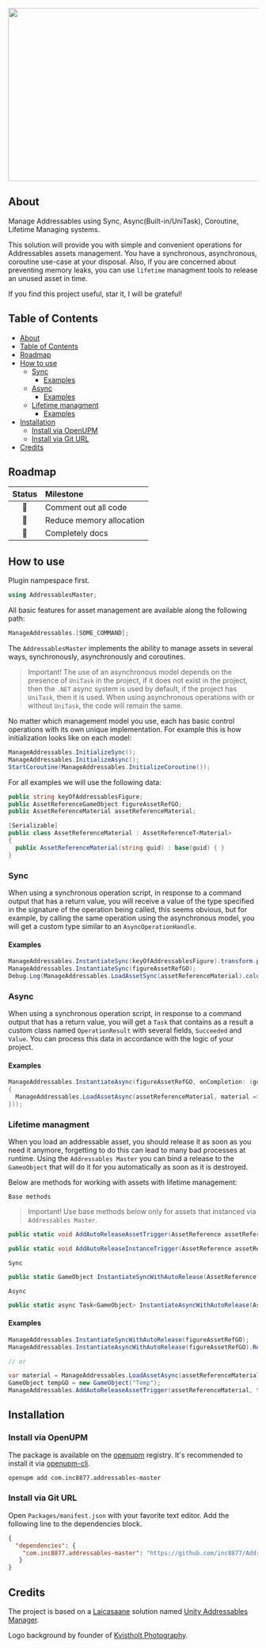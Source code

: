 <p align="center"><img src="https://user-images.githubusercontent.com/29813954/131343434-0b4c9271-7c13-49b6-a753-b084f1cd78cc.png" width="600" height="350" /> </p>

## About

Manage Addressables using Sync, Async(Built-in/UniTask), Coroutine, Lifetime Managing systems.

This solution will provide you with simple and convenient operations for Addressables assets management. You have a synchronous, asynchronous, coroutine use-case at your disposal. Also, if you are concerned about preventing memory leaks, you can use `lifetime` managment tools to release an unused asset in time.

If you find this project useful, star it, I will be grateful!

## Table of Contents
- [About](#about)
- [Table of Contents](#table-of-contents)
- [Roadmap](#roadmap)
- [How to use](#how-to-use)
  - [Sync](#sync)
    - [Examples](#examples)
  - [Async](#async)
    - [Examples](#examples-1)
  - [Lifetime managment](#lifetime-managment)
    - [Examples](#examples-2)
- [Installation](#installation)
  - [Install via OpenUPM](#install-via-openupm)
  - [Install via Git URL](#install-via-git-url)
- [Credits](#credits)

## Roadmap

|  Status   | Milestone                |
| :-------: | :----------------------- |
| :rocket:  | Comment out all code     |
| :rocket:  | Reduce memory allocation |
| :pushpin: | Completely docs          |

## How to use

Plugin nampespace first.

```c#
using AddressablesMaster;
```

All basic features for asset management are available along the following path:

```c#
ManageAddressables.[SOME_COMMAND];
```

The `AddressablesMaster` implements the ability to manage assets in several ways, synchronously, asynchronously and coroutines.

> Important! The use of an asynchronous model depends on the presence of `UniTask` in the project, if it does not exist in the project, then the `.NET` async system is used by default, if the project has `UniTask`, then it is used. When using asynchronous operations with or without `UniTask`, the code will remain the same.

No matter which management model you use, each has basic control operations with its own unique implementation. For example this is how initialization looks like on each model:

```c#
ManageAddressables.InitializeSync();
ManageAddressables.InitializeAsync();
StartCoroutine(ManageAddressables.InitializeCoroutine());
```

For all examples we will use the following data:

```c#
public string keyOfAddressablesFigure;
public AssetReferenceGameObject figureAssetRefGO;
public AssetReferenceMaterial assetReferenceMaterial;

[Serializable]
public class AssetReferenceMaterial : AssetReferenceT<Material>
{
  public AssetReferenceMaterial(string guid) : base(guid) { }
}
```

### Sync

When using a synchronous operation script, in response to a command output that has a return value, you will receive a value of the type specified in the signature of the operation being called, this seems obvious, but for example, by calling the same operation using the asynchronous model, you will get a custom type similar to an `AsyncOperationHandle`.

#### Examples

```c#
ManageAddressables.InstantiateSync(keyOfAddressablesFigure).transform.position = Vector3.back;
ManageAddressables.InstantiateSync(figureAssetRefGO);
Debug.Log(ManageAddressables.LoadAssetSync(assetReferenceMaterial).color.a);
```

### Async

When using a synchronous operation script, in response to a command output that has a return value, you will get a `Task` that contains as a result a custom class named `OperationResult` with several fields, `Succeeded` and `Value`. You can process this data in accordance with the logic of your project.

#### Examples

```c#
ManageAddressables.InstantiateAsync(figureAssetRefGO, onCompletion: (go =>
{
  ManageAddressables.LoadAssetAsync(assetReferenceMaterial, material => go.GetComponent<MeshRenderer>().material = material);
}));
```

### Lifetime managment

When you load an addressable asset, you should release it as soon as you need it anymore, forgetting to do this can lead to many bad processes at runtime. Using the `Addressables Master` you can bind a release to the `GameoObject` that will do it for you automatically as soon as it is destroyed.

Below are methods for working with assets with lifetime management:

`Base methods`

> Important! Use base methods below only for assets that instanced via `Addressables Master`.

```c#
public static void AddAutoReleaseAssetTrigger(AssetReference assetReference, GameObject targetGO)
```

```c#
public static void AddAutoReleaseInstanceTrigger(AssetReference assetReference, GameObject targetGO)
```

`Sync`

```c#
public static GameObject InstantiateSyncWithAutoRelease(AssetReference assetReference, Transform parent = null, bool inWorldSpace = false)
```

`Async`

```c#
public static async Task<GameObject> InstantiateAsyncWithAutoRelease(AssetReference assetReference, Transform parent = null, bool inWorldSpace = false)
```

#### Examples

```c#
ManageAddressables.InstantiateSyncWithAutoRelease(figureAssetRefGO);
ManageAddressables.InstantiateAsyncWithAutoRelease(figureAssetRefGO).Result.transform.position = Vector3.up;

// or

var material = ManageAddressables.LoadAssetAsync(assetReferenceMaterial).Result.Value;
GameObject tempGO = new GameObject("Temp");
ManageAddressables.AddAutoReleaseAssetTrigger(assetReferenceMaterial, tempGO); // assetReferenceMaterial will be released as soon as tempGO is destroyed
```

## Installation

### Install via OpenUPM

The package is available on the [openupm](https://openupm.com) registry. It's recommended to install it via [openupm-cli](https://github.com/openupm/openupm-cli).

```bash
openupm add com.inc8877.addressables-master
```

### Install via Git URL

Open `Packages/manifest.json` with your favorite text editor. Add the following line to the dependencies block.

```json
{
  "dependencies": {
    "com.inc8877.addressables-master": "https://github.com/inc8877/AddressablesMaster.git",
   }
}
```

## Credits

The project is based on a [Laicasaane](https://github.com/laicasaane) solution named [Unity Addressables Manager](https://github.com/laicasaane/unity-addressables-manager).

Logo background by founder of [Kvistholt Photography](https://unsplash.com/@freeche).
